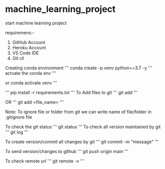 # machine_learning_project

start machine learning project

requiremens:-
1. GitHub Account
2. Heroku Account
3. VS Code IDE
4. Git cli


Creating conda environment
'''
conda create -p venv python==3.7 -y
'''
actvate the conda env
'''

or
conda activate venv
'''

'''
pip install -r requirements.txt
'''
To Add files to git
'''
git add
'''

OR
'''
git add <file_name>
'''

Note: To ignore file or folder from git we can write name of file/folder in .gitignore file

To check the git status 
'''
git status
'''
To check all version maintained by git
'''
git log
'''

To create version/commit all changes by git 
'''
git commit -m "message"
'''

To send version/changes to github
'''
git push origin main
'''

To check remote url 
'''
git remote -v
'''


